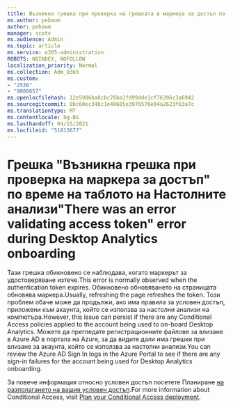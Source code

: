 ```yaml
---
title: Възникна грешка при проверка на грешката в маркера за достъп по време на настолната версия на Analytics на борда
ms.author: pebaum
author: pebaum
manager: scotv
ms.audience: Admin
ms.topic: article
ms.service: o365-administration
ROBOTS: NOINDEX, NOFOLLOW
localization_priority: Normal
ms.collection: Adm_O365
ms.custom:
- "2536"
- "9000657"
ms.openlocfilehash: 12e5906ba8cbc76ba1fd99dde1cf76396c3a6942
ms.sourcegitcommit: 8bc60ec34bc1e40685e3976576e04a2623f63a7c
ms.translationtype: MT
ms.contentlocale: bg-BG
ms.lasthandoff: 04/15/2021
ms.locfileid: "51813677"
---
```

# <a name="there-was-an-error-validating-access-token-error-during-desktop-analytics-onboarding"></a><span data-ttu-id="a2b4c-102">Грешка "Възникна грешка при проверка на маркера за достъп" по време на таблото на Настолните анализи</span><span class="sxs-lookup"><span data-stu-id="a2b4c-102">"There was an error validating access token" error during Desktop Analytics onboarding</span></span>

<span data-ttu-id="a2b4c-103">Тази грешка обикновено се наблюдава, когато маркерът за удостоверяване изтече.</span><span class="sxs-lookup"><span data-stu-id="a2b4c-103">This error is normally observed when the authentication token expires.</span></span> <span data-ttu-id="a2b4c-104">Обикновено обновяването на страницата обновява маркера.</span><span class="sxs-lookup"><span data-stu-id="a2b4c-104">Usually, refreshing the page refreshes the token.</span></span> <span data-ttu-id="a2b4c-105">Този проблем обаче може да продължи, ако има правила за условен достъп, приложени към акаунта, който се използва за настолни анализи на компютъра.</span><span class="sxs-lookup"><span data-stu-id="a2b4c-105">However, this issue can persist if there are any Conditional Access policies applied to the account being used to on-board Desktop Analytics.</span></span> <span data-ttu-id="a2b4c-106">Можете да прегледате регистрационните файлове за влизане в Azure AD в портала на Azure, за да видите дали има грешки при влизане за акаунта, който се използва за настолни анализи.</span><span class="sxs-lookup"><span data-stu-id="a2b4c-106">You can review the Azure AD Sign In logs in the Azure Portal to see if there are any sign-in failures for the account being used for Desktop Analytics onboarding.</span></span>

<span data-ttu-id="a2b4c-107">За повече информация относно условен достъп посетете Планиране [на разполагането на вашия условен достъп](https://docs.microsoft.com/azure/active-directory/conditional-access/plan-conditional-access).</span><span class="sxs-lookup"><span data-stu-id="a2b4c-107">For more information about Conditional Access, visit [Plan your Conditional Access deployment](https://docs.microsoft.com/azure/active-directory/conditional-access/plan-conditional-access).</span></span>